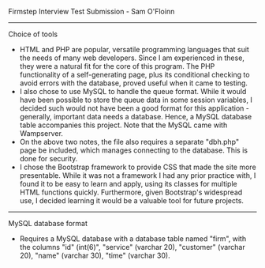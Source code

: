 Firmstep Interview Test Submission - Sam O'Floinn
***
Choice of tools
- HTML and PHP are popular, versatile programming languages that suit the needs of many web developers. Since I am experienced in these, they were a natural fit for the core of this program. The PHP functionality of a self-generating page, plus its conditional checking to avoid errors with the database, proved useful when it came to testing.
- I also chose to use MySQL to handle the queue format. While it would have been possible to store the queue data in some session variables, I decided such would not have been a good format for this application - generally, important data needs a database. Hence, a MySQL database table accompanies this project. Note that the MySQL came with Wampserver.
- On the above two notes, the file also requires a separate "dbh.php" page be included, which manages connecting to the database. This is done for security.
- I chose the Bootstrap framework to provide CSS that made the site more presentable. While it was not a framework I had any prior practice with, I found it to be easy to learn and apply, using its classes for multiple HTML functions quickly. Furthermore, given Bootstrap's widespread use, I decided learning it would be a valuable tool for future projects.
***
MySQL  database format
- Requires a MySQL database with a database table named "firm", with the columns "id" (int(6)", "service" (varchar 20), "customer" (varchar 20), "name" (varchar 30), "time" (varchar 30).
